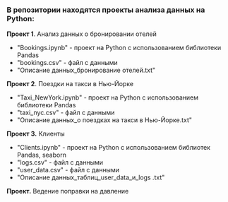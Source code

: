 ### В репозитории находятся проекты анализа данных на Python:

**Проект 1**. Анализ данных о бронировании отелей

* "Bookings.ipynb" - проект на Python с использованием библиотеки Pandas
* "bookings.csv" - файл с данными
* "Описание данных_бронирование отелей.txt"


**Проект 2**. Поездки на такси в Нью-Йорке

* "Taxi_NewYork.ipynb" - проект на Python с использованием библиотеки Pandas
* "taxi_nyc.csv" - файл с данными
* "Описание данных_о поездках на такси в Нью-Йорке.txt"


**Проект 3.** Клиенты

* "Clients.ipynb" - проект на Python с использованием библиотек Pandas, seaborn
* "logs.csv" - файл с данными
* "user_data.csv" - файл с данными
* "Описание данных_таблиц_user_data_и_logs .txt"

**Проект.** Ведение поправки на давление
